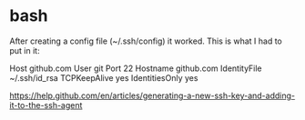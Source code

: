 # bash

After creating a config file (~/.ssh/config) it worked. This is what I had to put in it:

Host github.com
User git
Port 22
Hostname github.com
IdentityFile ~/.ssh/id_rsa
TCPKeepAlive yes
IdentitiesOnly yes


https://help.github.com/en/articles/generating-a-new-ssh-key-and-adding-it-to-the-ssh-agent
